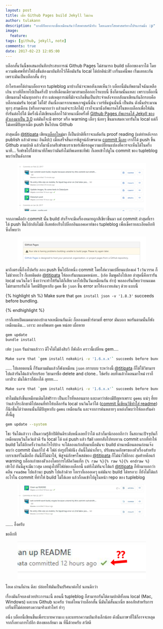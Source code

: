 ```yaml
---
layout: post
title: เมื่อ Github Pages build Jekyll ไม่ผ่าน
author: tulakann
description: "บางทีก็อยากจะเชื่อเหมือนกันว่าไสยศาสตร์มีจริง โดยเฉพาะไสยศาสตร์ทางโปรแกรมมิ่ง :p"
image:
  feature:
tags: [github, jekyll, note]
comments: true
date: 2017-02-23 12:05:00
---
```


บล็อกสั้นวันนี้ขอเสนอบันทึกประสบการณ์ Github Pages ไม่สามารถ build บล็อกของเราได้ โดยความพิเศษที่ทำให้ถึงขั้นต้องมาบันทึกไว้ก็คือมันรัน local ได้ปกติน่ะสิ! เกริ่นแค่นี้พอ เริ่มเลยละกันเพราะมันเป็นบล็อกสั้น ฮ่าๆ

ถ้าใครเคยได้อ่านบล็อกจาก tupleblog มาบ้างก็น่าจะพอสังเกตเห็นว่า บล็อกนี้มันอัพตามใจฉันเหลือเกิน บางทีก็หายไปเป็นครึ่งปี บางทีเดือนเดียวมาสามบล็อกอะไรแบบนี้ ซึ่งก็ตามนั้นแหละ เพราะบล็อกนี้เขียนตามใจฉันทุกอย่าง ฮ่าา แต่เหตุการณ์ที่มักจะเกิดขึ้นเป็นประจำหลังจากกลับมาเขียนกันอีกรอบคือ บล็อกแม่มรัน local ไม่ได้! อันเนื่องมาจากแพคเกจนู่นนี่นั่น เวอร์ชันนู่นนั่นนี่ เป็นต้น ดังนั้นประมาณทุกๆ สามเดือน (หรืออาจมากกว่า แล้วแต่จะระลึกได้) เราก็จะมานั่งอัพเกรดไส้ในของบล็อกเพื่อให้มันยังรันต่อไปได้ มีครั้งนึงได้เขียนบล็อกไว้ด้วยนะเมื่อครั้งที่ [Github Pages อัพเกรดไส้ Jekyll ของตัวเองมาเป็น 3.0](http://tupleblog.github.io/jekyll-3-github-page/) แต่มันก็จะมี error หรือ warning เล็กๆ น้อยๆ ขึ้นมาเสมอเวลารันใน local แต่ก็ไม่เคยมีปัญหาเมื่อ push ขึ้นไปบน Github

ล่าสุดเมื่อ [@titipata](https://twitter.com/titipat_a) เขียน[บล็อกใหม่](http://tupleblog.github.io/dataclysm-big-data/)มา ก็เป็นปกติที่เราจะผลัดกัน proof reading (แต่ทำหลังจาก publish แล้วด้วยนะ อินดี้ปะ) เมื่อเสร็จสิ้นการพิสูจน์อักษรตาม [commit นี้เลย](https://github.com/tupleblog/tupleblog.github.io/commit/f12eef34b19fab3dacda8519d8080ecb86e5cc88) เราก็ได้ push ขึ้น Github ตามปกติ แล้วก็มานั่งกดรีเฟรชเบราเซอร์เพื่อรอดูความเปลี่ยนแปลงที่ควรจะเห็นได้ในครึ่งนาที... รีเฟรชไปได้ห้านาทีก็พบว่ามันยังไม่อัพเดทซะทีฟะ ก็เลยเข้าไปดูใน commit ของ tupleblog พบว่าเป็นดังภาพ

<figure><center>
  <img width="auto" src="/images/post/buildfail/commit.png" data-action="zoom"/>
</center></figure>

จากภาพคือถ้า commit นั้น build สำเร็จจะมีเครื่องหมายถูกสีเขียวขึ้นมา แต่ commit ล่าสุดที่เราได้ push ขึ้นไปกลับไม่มี ก็เลยต้องรีบไปล็อกอินแอคเคาท์ของ tupleblog เพื่อเช็ครายละเอียดอีกทีซึ่งก็พบว่า

<figure><center>
  <img width="auto" src="/images/post/buildfail/error.png" data-action="zoom"/>
</center></figure>

มาถึงตรงนี้ก็งงไปครับ ลอง push ขึ้นไปอีกหนึ่ง commit โดยใส่ความเปลี่ยนแปลงแค่ 1 เว้นวรรค ก็ไม่ช่วยอะไร ก็เลยติดต่อ [@titipata](https://twitter.com/titipat_a) ให้ลองรันบนแมคหน่อย.. (เอ้อ ลืมพูดถึงไปเลย ล่าสุดนี่คือเรารัน local บนวินโดว์ ซึ่งกว่าจะทำให้รันได้ก็เสียเวลาไปเป็นวันเหมือนกัน ฮ่าา) พอลองรันก็พบว่าบนแมคไม่สามารถรันได้ โดยมีปัญหากับ `gem` ชื่อ `json` ขึ้น error มาให้งงงวยเล่นๆ ด้วย แบบนี้

<!-- ```sh -->
{% highlight sh %}
Make sure that `gem install json -v '1.8.3'` succeeds before bundling.
<!-- ``` -->
{% endhighlight %}

เราก็เลยเปิดแมคมาลองบ้างเจอเหมือนกันเด๊ะ ก็ลองเมคชัวร์ตามที่ error มันบอก พอรันตามนั้นก็พังเหมือนเดิม... เอาวะ ลองอัพเดท `gem` หน่อย เผื่อหาย

```sh
gem update
bundle install
```

เห้ย `json` รันผ่านแล้ววว ดีใจได้ไม่ถึงสิบวิ ก็พังอีก คราวนี้เปลี่ยน gem....

```sh
Make sure that `gem install nokokiri -v '1.6.x.x'` succeeds before bundling.
```

..... ใบ้เลยตอนนี้ ก็รันตามมันแล้วก็พังเหมือน `json` กราบบบ ระหว่างนี้ [@titipata](https://twitter.com/titipat_a) ก็ได้ใช้วิชามารไปแล้วรันได้แล้วเรียบร้อย วิชามารชื่อ delete and clone.. ใช่ครับ ลบทิ้งแล้วโคลนมาใหม่ เราก็เอาสิวะ มันได้เราก็ต้องได้ ลุยยย....

```sh
Make sure that `gem install nokokiri -v '1.6.x.x'` succeeds before bundling.
```

ทำไมมันยังขึ้นเหมือนเดิมได้ฟร้าาา เป็นอะไรที่หลอนมาก และเดาว่าต้องมีปัญหาเพราะ `gems` แน่ๆ ฮึ่ยย ว่าแล้วก็ระลึกชาติไปตอนที่ทำให้บล็อกรัน local บนวินโดว์ได้ ([commit นี้เขียนวิธีทำใส่ readme](https://github.com/tupleblog/tupleblog.github.io/commit/554688aa2c2d0a603c7c3f02c7158747992b0310)) ก็นึกขึ้นได้ว่าตอนนั้นก็มีปัญหากับ `gems` เหมือนกัน และจากการค้นหลายๆ แหล่งก็พบว่าให้ลองรันคำสั่งนี้ดู

```sh
gem update --system
```

โชะ รันได้แล้ววว เป็นความรู้สึกปิติยินดีระดับหนึ่งเลยก็ว่าได้ แล้วก็มานึกออกอีกว่า งั้นสถานะปัจจุบันก็เหมือนบนวินโดว์แล้วดิ รัน local ได้ แต่ push แล้ว fail เลยกลับไปทบทวน commit แรกที่ทำให้ build ไม่ได้อีกครั้งว่าแก้อะไรไปบ้าง จะได้ลองแก้กลับมาเผื่อมันจะ build ผ่านเหมือนตอนก่อนเจ๊ง พบว่า commit นั้นแก้ไป 4 ไฟล์ ย่อรูปไฟล์นึง อันนี้ไม่น่าเกี่ยว, ปรับขนาดอักษรของหัวเรื่องสำหรับเบราเซอร์ในมือถือ อันนี้ก็ไม่น่าใช่, พิสูจน์อักษรโพสต์ของ [@titipata](https://twitter.com/titipat_a) ก็ไม่น่าใช่อีกอะ สุดท้ายคือแก้ warning บล็อกเก่าของตัวเองโดยการใส่ลิควิดแท็ก `{% raw %}{% raw %}{% endraw %}` เข้าไป อันนี้ดูจะมีแววสุด เลยมุ่งไปที่ไฟล์ของบล็อกนี้ แต่ยังไม่ทันจะได้แก้ [@titipata](https://twitter.com/titipat_a) ก็ทักมาบอกว่าคลีน `readme` ไปแล้วนะ push ไปแล้วด้วย ไอเราก็เอออเคๆ แต่มันจะ build ได้หรอวะ ก็ยังไม่ได้แก้อะไรใน commit ที่ทำให้ build ไม่ได้เลย แล้วก็กดเข้าไปดูในหน้า repo ของ tupleblog

<figure><center>
  <img width="auto" src="/images/post/buildfail/buildpass.jpg" data-action="zoom"/>
</center></figure>

 ...... อึ้งครับ

 ขออีกที

 <figure><center>
  <img width="auto" src="/images/post/buildfail/buildpass-zoom.JPG" data-action="zoom"/>
</center></figure>

โอเค ผ่านก็ผ่าน ดีละ ปล่อยให้มันเป็นปริศนาต่อไป นอนดีกว่า

เรื่องมันก็จบลงด้วยประการฉะนี้ ตอนนี้ tupleblog ก็สามารถรันได้ตามปกติทั้งบน local (Mac, Windows) และบน Github นะครับ ว่าแต่ไหนว่าบล็อกสั้น นี่มันไม่สั้นนะเนี่ย ขออภัยสำหรับการเกริ่นที่ไม่ค่อยตรงความจริงเท่าไหร่ ฮ่าๆ

อนึ่ง บล็อกนี้เขียนขึ้นเพื่อระบายความงง และแทรกความบันเทิงเล็กน้อย ดังนั้นภาษาที่ใช้ก็อาจจะหลุดจากกึ่งทางการไปอีก ต้องขออภัยมา ณ ที่นี้ด้วยครับ สวัสดี
